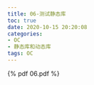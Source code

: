 ```yaml
---
title: 06-测试静态库
toc: true
date: 2020-10-15 20:20:08
categories: 
- OC
- 静态库和动态库
tags: OC
---
```



{% pdf  06.pdf %}